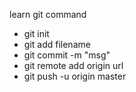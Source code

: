 learn git command  
- git init
- git add filename
- git commit -m "msg"
- git remote add origin url
- git push -u origin master
